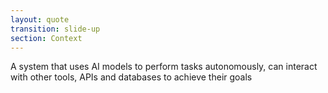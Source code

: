```yaml
---
layout: quote
transition: slide-up
section: Context
---
```


A system that uses AI models to perform tasks autonomously, can interact with other tools, APIs and databases to achieve their goals

